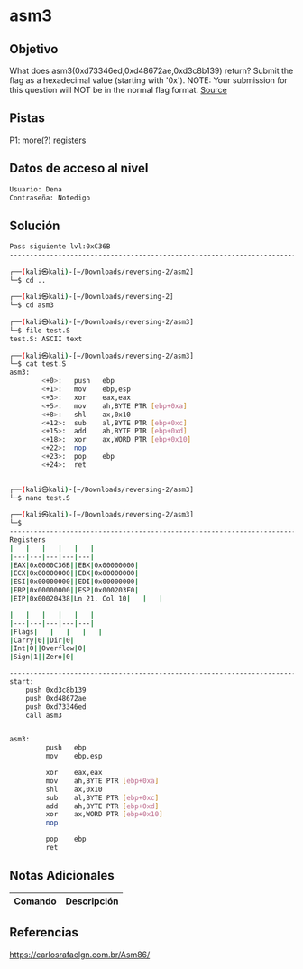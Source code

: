 # asm3
## Objetivo
What does asm3(0xd73346ed,0xd48672ae,0xd3c8b139) return? Submit the flag as a hexadecimal value (starting with '0x'). NOTE: Your submission for this question will NOT be in the normal flag format. [Source](https://jupiter.challenges.picoctf.org/static/17c5620fcffa388fe518d31cb4dd99a0/test.S)

## Pistas
P1: more(?) [registers](https://wiki.skullsecurity.org/index.php?title=Registers)


## Datos de acceso al nivel
```bash
Usuario: Dena
Contraseña: Notedigo
```
## Solución
```bash
Pass siguiente lvl:0xC36B
-----------------------------------------------------------------------------------
                                                                                                                                                                       
┌──(kali㉿kali)-[~/Downloads/reversing-2/asm2]
└─$ cd ..  
                                                                                                                                                                       
┌──(kali㉿kali)-[~/Downloads/reversing-2]
└─$ cd asm3
                                                                                                                                                                       
┌──(kali㉿kali)-[~/Downloads/reversing-2/asm3]
└─$ file test.S 
test.S: ASCII text
                                                                                                                                                                       
┌──(kali㉿kali)-[~/Downloads/reversing-2/asm3]
└─$ cat test.S  
asm3:
        <+0>:   push   ebp
        <+1>:   mov    ebp,esp
        <+3>:   xor    eax,eax
        <+5>:   mov    ah,BYTE PTR [ebp+0xa]
        <+8>:   shl    ax,0x10
        <+12>:  sub    al,BYTE PTR [ebp+0xc]
        <+15>:  add    ah,BYTE PTR [ebp+0xd]
        <+18>:  xor    ax,WORD PTR [ebp+0x10]
        <+22>:  nop
        <+23>:  pop    ebp
        <+24>:  ret    

                                                                                                                                                                       
┌──(kali㉿kali)-[~/Downloads/reversing-2/asm3]
└─$ nano test.S 
                                                                                                                                                                       
┌──(kali㉿kali)-[~/Downloads/reversing-2/asm3]
└─$ 
-----------------------------------------------------------------------------------
Registers
|   |   |   |   |   |
|---|---|---|---|---|
|EAX|0x0000C36B||EBX|0x00000000|
|ECX|0x00000000||EDX|0x00000000|
|ESI|0x00000000||EDI|0x00000000|
|EBP|0x00000000||ESP|0x000203F0|
|EIP|0x00020438|Ln 21, Col 10|   |   |

|   |   |   |   |   |
|---|---|---|---|---|
|Flags|   |   |   |   |
|Carry|0||Dir|0|
|Int|0||Overflow|0|
|Sign|1||Zero|0|

-----------------------------------------------------------------------------------
start:
	push 0xd3c8b139
	push 0xd48672ae
	push 0xd73346ed 
	call asm3


asm3:
         push   ebp
         mov    ebp,esp

         xor    eax,eax
         mov    ah,BYTE PTR [ebp+0xa]
         shl    ax,0x10
         sub    al,BYTE PTR [ebp+0xc]
         add    ah,BYTE PTR [ebp+0xd]
         xor    ax,WORD PTR [ebp+0x10]
         nop

         pop    ebp
         ret    
```
## Notas Adicionales

| Comando  | Descripción | 
|------------|--------------|

## Referencias 
https://carlosrafaelgn.com.br/Asm86/